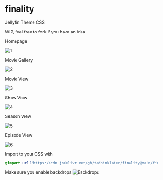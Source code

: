 # finality
Jellyfin Theme CSS

WIP, feel free to fork if you have an idea

Homepage

![1](https://github.com/tedhinklater/finality/assets/66086488/79480698-50f5-43d8-bb9d-cf7823f9e754)

Movie Gallery

![2](https://github.com/tedhinklater/finality/assets/66086488/41a47abc-fd0e-4a13-98eb-f3a120606323)

Movie View

![3](https://github.com/tedhinklater/finality/assets/66086488/1c277dc5-c669-45e5-afe0-aabf1c4685a1)

Show View

![4](https://github.com/tedhinklater/finality/assets/66086488/0535f898-7d14-44b0-98b3-9651e59f154a)

Season View

![5](https://github.com/tedhinklater/finality/assets/66086488/e1745e5e-bffb-4e06-857e-03b718220108)

Episode View

![6](https://github.com/tedhinklater/finality/assets/66086488/c50b4ca2-7f3a-4198-a8a7-ee895132b41f)

Import to your CSS with

```css
@import url("https://cdn.jsdelivr.net/gh/tedhinklater/finality@main/finality.css");

```
Make sure you enable backdrops
![Backdrops](https://i.imgur.com/18D9IO3.png)
